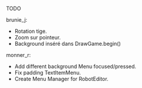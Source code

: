 ﻿TODO

brunie_j:
 - Rotation tige.
 - Zoom sur pointeur.
 - Background inséré dans DrawGame.begin()

monner_r:
 - Add different background Menu focused/pressed.
 - Fix padding TextItemMenu.
 - Create Menu Manager for RobotEditor.
